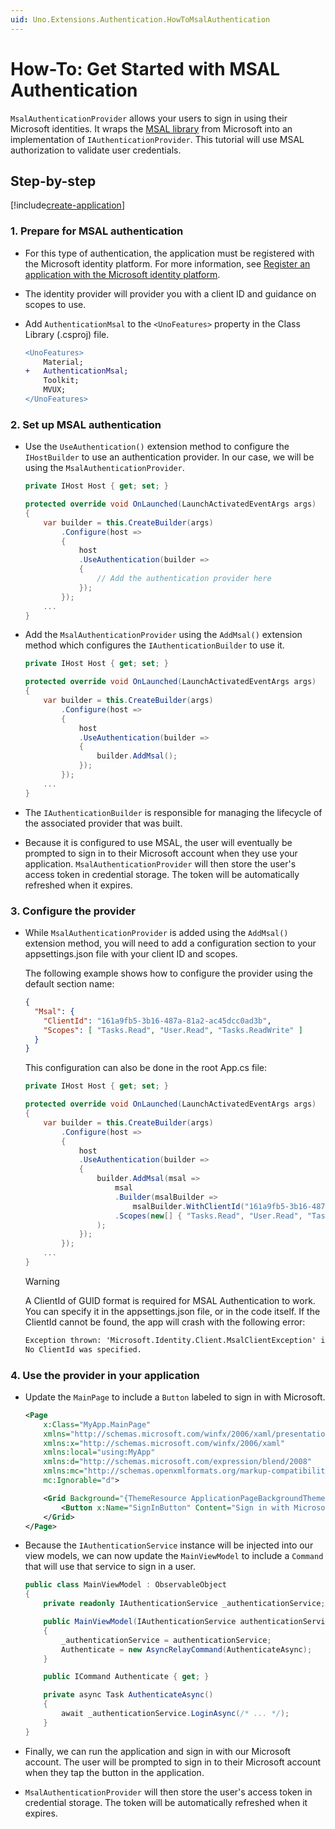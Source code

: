 ```yaml
---
uid: Uno.Extensions.Authentication.HowToMsalAuthentication
---
```

# How-To: Get Started with MSAL Authentication

`MsalAuthenticationProvider` allows your users to sign in using their Microsoft identities. It wraps the [MSAL library](https://github.com/AzureAD/microsoft-authentication-library-for-dotnet) from Microsoft into an implementation of `IAuthenticationProvider`. This tutorial will use MSAL authorization to validate user credentials.

## Step-by-step

[!include[create-application](../includes/create-application.md)]

### 1. Prepare for MSAL authentication

- For this type of authentication, the application must be registered with the Microsoft identity platform. For more information, see [Register an application with the Microsoft identity platform](https://learn.microsoft.com/azure/active-directory/develop/quickstart-register-app).

- The identity provider will provider you with a client ID and guidance on scopes to use.

- Add `AuthenticationMsal` to the `<UnoFeatures>` property in the Class Library (.csproj) file.

    ```diff
    <UnoFeatures>
        Material;
    +   AuthenticationMsal;
        Toolkit;
        MVUX;
    </UnoFeatures>
    ```

### 2. Set up MSAL authentication

- Use the `UseAuthentication()` extension method to configure the `IHostBuilder` to use an authentication provider. In our case, we will be using the `MsalAuthenticationProvider`.

    ```csharp
    private IHost Host { get; set; }

    protected override void OnLaunched(LaunchActivatedEventArgs args)
    {
        var builder = this.CreateBuilder(args)
            .Configure(host =>
            {
                host
                .UseAuthentication(builder =>
                {
                    // Add the authentication provider here
                });
            });
        ...
    }
    ```

- Add the `MsalAuthenticationProvider` using the `AddMsal()` extension method which configures the `IAuthenticationBuilder` to use it.

    ```csharp
    private IHost Host { get; set; }

    protected override void OnLaunched(LaunchActivatedEventArgs args)
    {
        var builder = this.CreateBuilder(args)
            .Configure(host =>
            {
                host
                .UseAuthentication(builder =>
                {
                    builder.AddMsal();
                });
            });
        ...
    }
    ```

- The `IAuthenticationBuilder` is responsible for managing the lifecycle of the associated provider that was built.

- Because it is configured to use MSAL, the user will eventually be prompted to sign in to their Microsoft account when they use your application. `MsalAuthenticationProvider` will then store the user's access token in credential storage. The token will be automatically refreshed when it expires.

### 3. Configure the provider

- While `MsalAuthenticationProvider` is added using the `AddMsal()` extension method, you will need to add a configuration section to your appsettings.json file with your client ID and scopes.

    The following example shows how to configure the provider using the default section name:

    ```json
    {
      "Msal": {
        "ClientId": "161a9fb5-3b16-487a-81a2-ac45dcc0ad3b",
        "Scopes": [ "Tasks.Read", "User.Read", "Tasks.ReadWrite" ]
      }
    }
    ```

    This configuration can also be done in the root App.cs file:

    ```csharp
    private IHost Host { get; set; }

    protected override void OnLaunched(LaunchActivatedEventArgs args)
    {
        var builder = this.CreateBuilder(args)
            .Configure(host =>
            {
                host
                .UseAuthentication(builder =>
                {
                    builder.AddMsal(msal =>
                        msal
                        .Builder(msalBuilder => 
                            msalBuilder.WithClientId("161a9fb5-3b16-487a-81a2-ac45dcc0ad3b"))
                        .Scopes(new[] { "Tasks.Read", "User.Read", "Tasks.ReadWrite" })
                    );
                });
            });
        ...
    }
    ```

    > [!WARNING]
    > A ClientId of GUID format is required for MSAL Authentication to work. You can specify it in the appsettings.json file, or in the code itself.
    > If the ClientId cannot be found, the app will crash with the following error:

    ```xml
    Exception thrown: 'Microsoft.Identity.Client.MsalClientException' in Microsoft.Identity.Client.dll
    No ClientId was specified.
    ```

### 4. Use the provider in your application

- Update the `MainPage` to include a `Button` labeled to sign in with Microsoft.

    ```xml
    <Page
        x:Class="MyApp.MainPage"
        xmlns="http://schemas.microsoft.com/winfx/2006/xaml/presentation"
        xmlns:x="http://schemas.microsoft.com/winfx/2006/xaml"
        xmlns:local="using:MyApp"
        xmlns:d="http://schemas.microsoft.com/expression/blend/2008"
        xmlns:mc="http://schemas.openxmlformats.org/markup-compatibility/2006"
        mc:Ignorable="d">

        <Grid Background="{ThemeResource ApplicationPageBackgroundThemeBrush}">
            <Button x:Name="SignInButton" Content="Sign in with Microsoft" Command="{x:Bind ViewModel.Authenticate}" />
        </Grid>
    </Page>
    ```

- Because the `IAuthenticationService` instance will be injected into our view models, we can now update the `MainViewModel` to include a `Command` that will use that service to sign in a user.

    ```csharp
    public class MainViewModel : ObservableObject
    {
        private readonly IAuthenticationService _authenticationService;

        public MainViewModel(IAuthenticationService authenticationService)
        {
            _authenticationService = authenticationService;
            Authenticate = new AsyncRelayCommand(AuthenticateAsync);
        }

        public ICommand Authenticate { get; }

        private async Task AuthenticateAsync()
        {
            await _authenticationService.LoginAsync(/* ... */);
        }
    }
    ```

- Finally, we can run the application and sign in with our Microsoft account. The user will be prompted to sign in to their Microsoft account when they tap the button in the application.

- `MsalAuthenticationProvider` will then store the user's access token in credential storage. The token will be automatically refreshed when it expires.
